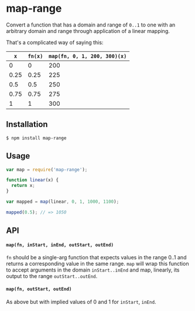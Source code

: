 # map-range

Convert a function that has a domain and range of `0..1` to one with an arbitrary domain and range through application of a linear mapping.

That's a complicated way of saying this:

<table>
	<thead>
    <tr>
      <th><code>x</code></th>
      <th><code>fn(x)</code></th>
      <th><code>map(fn, 0, 1, 200, 300)(x)</code></th>
    </tr>
  </thead>
  <tbody>
    <tr>
      <td>0</td>
      <td>0</td>
      <td>200</td>
    </tr>
    <tr>
      <td>0.25</td>
      <td>0.25</td>
      <td>225</td>
    </tr>
    <tr>
      <td>0.5</td>
      <td>0.5</td>
      <td>250</td>
    </tr>
    <tr>
      <td>0.75</td>
      <td>0.75</td>
      <td>275</td>
    </tr>
    <tr>
      <td>1</td>
      <td>1</td>
      <td>300</td>
    </tr>
  </tbody>
</table>

## Installation

    $ npm install map-range

## Usage

```javascript
var map = require('map-range');

function linear(x) {
  return x;
}

var mapped = map(linear, 0, 1, 1000, 1100);

mapped(0.5); // => 1050
```

## API

#### `map(fn, inStart, inEnd, outStart, outEnd)`

`fn` should be a single-arg function that expects values in the range 0..1 and returns a corresponding value in the same range. `map` will wrap this function to accept arguments in the domain `inStart..inEnd` and map, linearly, its output to the range `outStart..outEnd`.

#### `map(fn, outStart, outEnd)`

As above but with implied values of 0 and 1 for `inStart`, `inEnd`.